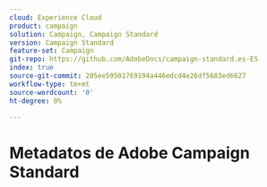 ```yaml
---
cloud: Experience Cloud
product: campaign
solution: Campaign, Campaign Standard
version: Campaign Standard
feature-set: Campaign
git-repo: https://github.com/AdobeDocs/campaign-standard.es-ES
index: true
source-git-commit: 205ee59501769194a446edcd4e26df5683ed6627
workflow-type: tm+mt
source-wordcount: '0'
ht-degree: 0%

---
```



# Metadatos de Adobe Campaign Standard
